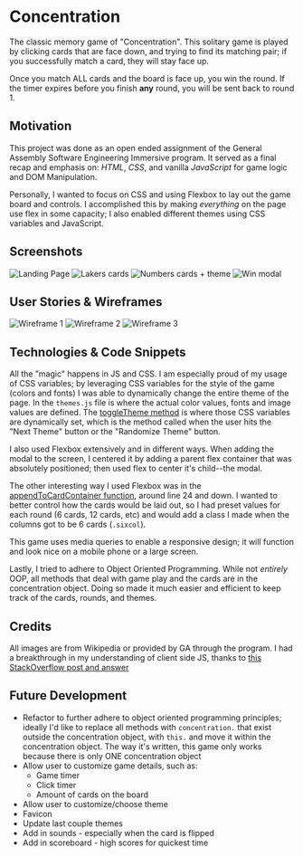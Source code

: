 # Concentration

The classic memory game of "Concentration". This solitary game is played by clicking cards that are face down, and trying to find its matching pair; if you successfully match a card, they will stay face up.

Once you match ALL cards and the board is face up, you win the round. If the timer expires before you finish **any** round, you will be sent back to round 1.

## Motivation

This project was done as an open ended assignment of the General Assembly Software Engineering Immersive program. It served as a final recap and emphasis on: _HTML_, _CSS_, and vanilla _JavaScript_ for game logic and DOM Manipulation.

Personally, I wanted to focus on CSS and using Flexbox to lay out the game board and controls. I accomplished this by making _everything_ on the page use flex in some capacity; I also enabled different themes using CSS variables and JavaScript.

## Screenshots

![Landing Page](./images/screenshots/ss1.png "Screenshot 1")
![Lakers cards](./images/screenshots/ss2.png "Screenshot 2")
![Numbers cards + theme](./images/screenshots/ss3.png "Screenshot 3")
![Win modal](./images/screenshots/ss4.png "Screenshot 4")

## User Stories & Wireframes

![Wireframe 1](./images/wireframes/wireframe-1.png)
![Wireframe 2](./images/wireframes/wireframe-2.png)
![Wireframe 3](./images/wireframes/wireframe-3.png)

## Technologies & Code Snippets

All the "magic" happens in JS and CSS. I am especially proud of my usage of CSS variables; by leveraging CSS variables for the style of the game (colors and fonts) I was able to dynamically change the entire theme of the page. In the `themes.js` file is where the actual color values, fonts and image values are defined. The [toggleTheme method](https://github.com/fostimus/concentration/blob/main/js/app.js#L559) is where those CSS variables are dynamically set, which is the method called when the user hits the "Next Theme" button or the "Randomize Theme" button.

I also used Flexbox extensively and in different ways. When adding the modal to the screen, I centered it by adding a parent flex container that was absolutely positioned; then used flex to center it's child--the modal.

The other interesting way I used Flexbox was in the [appendToCardContainer function](https://github.com/fostimus/concentration/blob/main/js/app.js#L4), around line 24 and down. I wanted to better control how the cards would be laid out, so I had preset values for each round (6 cards, 12 cards, etc) and would add a class I made when the columns got to be 6 cards (`.sixcol`).

This game uses media queries to enable a responsive design; it will function and look nice on a mobile phone or a large screen.

Lastly, I tried to adhere to Object Oriented Programming. While not _entirely_ OOP, all methods that deal with game play and the cards are in the concentration object. Doing so made it much easier and efficient to keep track of the cards, rounds, and themes.

## Credits

All images are from Wikipedia or provided by GA through the program. I had a breakthrough in my understanding of client side JS, thanks to [this StackOverflow post and answer](https://stackoverflow.com/questions/22125865/wait-until-flag-true)

## Future Development

-   Refactor to further adhere to object oriented programming principles; ideally I'd like to replace all methods with `concentration.` that exist outside the concentration object, with `this.` and move it within the concentration object. The way it's written, this game only works because there is only ONE concentration object
-   Allow user to customize game details, such as:
    -   Game timer
    -   Click timer
    -   Amount of cards on the board
-   Allow user to customize/choose theme
-   Favicon
-   Update last couple themes
-   Add in sounds - especially when the card is flipped
-   Add in scoreboard - high scores for quickest time
